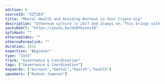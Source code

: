 ```yaml
---
edition: 6
sourceId: "3ZT3E9"
title: "Mental Health and Avoiding Burnout in Your Crypto Gig"
description: "Ethereum culture is 24/7 and always on. This brings with it a lot of challenges for DAOs and crypto orgs who need to balance growth and fast paced crypto culture with mental health. Without the proper knowledge and steps in place burnout can run rampant in a team. This talk discusses some of the things to watch out for, how teammates can be accountable for each other, and how to strive for a work/life balance."
youtubeUrl: "https://youtu.be/Hv8YksnnsZ0"
ipfsHash: ""
ethernaIndex: ""
ethernaPermalink: ""
duration: 1531
expertise: "Beginner"
type: "Talk"
track: "Governance & Coordination"
tags: ["Governance & Coordination"]
keywords: ["burnout","mental","health","health"]
speakers: ["Hudson Jameson"]
---
```

